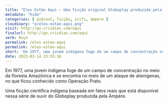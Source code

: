 ```yaml
---
title: "Eles Estão Aqui — Uma ficção original Globoplay produzida pela Ampère"
metadate: "hide"
categories: [ podcast, ficção, scifi, ampere ]
cloudinary: "e/eles-estao-aqui.png"
visit: http://go.crisdias.com/aqui
finalurl: http://go.crisdias.com/aqui
verb: Ouça
permalink: /eles-estao-aqui
permalink: /eles-estao-aqui
short: 'Em 1977, uma jovem indígena foge de um campo de concentração no meio da floresta Amazônica e se encontra no meio de um ataque de alienígenas, no que ficou conhecido como Operação Prato.'
date: 2023-03-14 23:55:16
---
```

Em 1977, uma jovem indígena foge de um campo de concentração no meio da floresta Amazônica e se encontra no meio de um ataque de alienígenas, no que ficou conhecido como Operação Prato.

Uma ficção científica indígena baseada em fatos reais que está disponível nessa série de ouvir do Globoplay produzida pela Ampère.